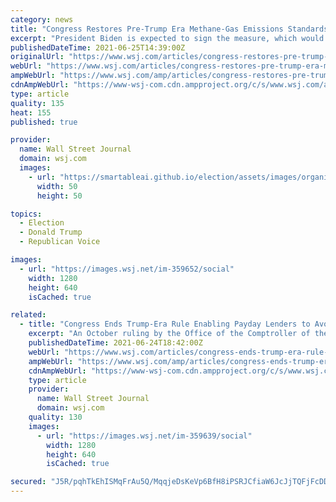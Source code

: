 ```yaml
---
category: news
title: "Congress Restores Pre-Trump Era Methane-Gas Emissions Standards"
excerpt: "President Biden is expected to sign the measure, which would mark one of the first major federal actions toward reaching his goal of cutting U.S. emissions from their 2005 level in half within the decade."
publishedDateTime: 2021-06-25T14:39:00Z
originalUrl: "https://www.wsj.com/articles/congress-restores-pre-trump-era-methane-gas-emissions-standards-11624634101"
webUrl: "https://www.wsj.com/articles/congress-restores-pre-trump-era-methane-gas-emissions-standards-11624634101"
ampWebUrl: "https://www.wsj.com/amp/articles/congress-restores-pre-trump-era-methane-gas-emissions-standards-11624634101"
cdnAmpWebUrl: "https://www-wsj-com.cdn.ampproject.org/c/s/www.wsj.com/amp/articles/congress-restores-pre-trump-era-methane-gas-emissions-standards-11624634101"
type: article
quality: 135
heat: 155
published: true

provider:
  name: Wall Street Journal
  domain: wsj.com
  images:
    - url: "https://smartableai.github.io/election/assets/images/organizations/wsj.com-50x50.jpg"
      width: 50
      height: 50

topics:
  - Election
  - Donald Trump
  - Republican Voice

images:
  - url: "https://images.wsj.net/im-359652/social"
    width: 1280
    height: 640
    isCached: true

related:
  - title: "Congress Ends Trump-Era Rule Enabling Payday Lenders to Avoid Interest Rate Caps"
    excerpt: "An October ruling by the Office of the Comptroller of the Currency enabled high-interest consumer lenders to attach themselves to banks and circumvent state-level interest rate caps."
    publishedDateTime: 2021-06-24T18:42:00Z
    webUrl: "https://www.wsj.com/articles/congress-ends-trump-era-rule-enabling-payday-lenders-to-avoid-interest-rate-caps-11624563763?mod=lead_feature_below_a_pos1"
    ampWebUrl: "https://www.wsj.com/amp/articles/congress-ends-trump-era-rule-enabling-payday-lenders-to-avoid-interest-rate-caps-11624563763"
    cdnAmpWebUrl: "https://www-wsj-com.cdn.ampproject.org/c/s/www.wsj.com/amp/articles/congress-ends-trump-era-rule-enabling-payday-lenders-to-avoid-interest-rate-caps-11624563763"
    type: article
    provider:
      name: Wall Street Journal
      domain: wsj.com
    quality: 130
    images:
      - url: "https://images.wsj.net/im-359639/social"
        width: 1280
        height: 640
        isCached: true

secured: "J5R/pqhTkEhISMqFrAu5Q/MqqjeDsKeVp6BfH8iPSRJCfiaW6JcJjTQFjFcDDMZogl5ztVLr1WWfqnO0WzTvheaQ0j6WNkElJ7EgAK7FgneviCGYsc3th7TXKClVE8d+LpIr4HMzZCEu2e6Uo1PF9FssX15+5DY+fNqK+yVIvJKEvK4fHZiMGOm9BQlHMvJFTXsLO9nNGY6t6664/eiylra7mp8zXEIYHl5fIQ87QK/AByjACWjR5hLcaMMgbwuesh2m6hgKPW3frH5X8ZvGzNQwT6bGi5I7q7656vH9wE6BBptHc/K6tYVWxcBEZpzC26XehkcItW1DUdJgK7EfiZOqGHQkZzWtJFbLCy2s+xU=;aEaofnTcRRcSwfpnjEgGCA=="
---
```


